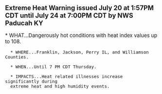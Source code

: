 <p>
   <h2>Extreme Heat Warning issued July 20 at 1:57PM CDT until July 24 at 7:00PM CDT by NWS Paducah KY</h2>
   <div style="font-size:120%">* WHAT...Dangerously hot conditions with heat index values up to 108.
      
      * WHERE...Franklin, Jackson, Perry IL, and Williamson Counties.
      
      * WHEN...Until 7 PM CDT Thursday.
      
      * IMPACTS...Heat related illnesses increase significantly during
      extreme heat and high humidity events.
   </div>
</p>